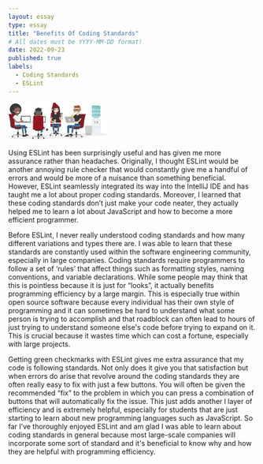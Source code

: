 ```yaml
---
layout: essay
type: essay
title: "Benefits Of Coding Standards"
# All dates must be YYYY-MM-DD format!
date: 2022-09-23
published: true
labels:
  - Coding Standards
  - ESLint
---
```


<img width="200px" class="rounded float-start pe-4" src="../img/interest.jpg">


Using ESLint has been surprisingly useful and has given me more assurance rather than headaches. Originally, I thought ESLint would be another annoying rule checker that would constantly give me a handful of errors and would be more of a nuisance than something beneficial. However, ESLint seamlessly integrated its way into the IntelliJ IDE and has taught me a lot about proper coding standards. Moreover, I learned that these coding standards don’t just make your code neater, they actually helped me to learn a lot about JavaScript and how to become a more efficient programmer.

Before ESLint, I never really understood coding standards and how many different variations and types there are. I was able to learn that these standards are constantly used within the software engineering community, especially in large companies. Coding standards require programmers to follow a set of ‘rules’ that affect things such as formatting styles, naming conventions, and variable declarations. While some people may think that this is pointless because it is just for “looks”, it actually benefits programming efficiency by a large margin. This is especially true within open source software because every individual has their own style of programming and it can sometimes be hard to understand what some person is trying to accomplish and that roadblock can often lead to hours of just trying to understand someone else's code before trying to expand on it. This is crucial because it wastes time which can cost a fortune, especially with large projects.

Getting green checkmarks with ESLint gives me extra assurance that my code is following standards. Not only does it give you that satisfaction but when errors do arise that revolve around the coding standards they are often really easy to fix with just a few buttons. You will often be given the recommended “fix” to the problem in which you can press a combination of buttons that will automatically fix the issue. This just adds another l	layer of efficiency and is extremely helpful, especially for students that are just starting to learn about new programming languages such as JavaScript. So far I’ve thoroughly enjoyed ESLint and am glad I was able to learn about coding standards in general because most large-scale companies will incorporate some sort of standard and it's beneficial to know why and how they are helpful with programming efficiency.

